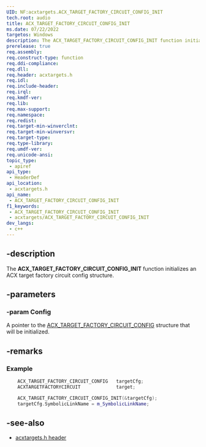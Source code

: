 ```yaml
---
UID: NF:acxtargets.ACX_TARGET_FACTORY_CIRCUIT_CONFIG_INIT
tech.root: audio
title: ACX_TARGET_FACTORY_CIRCUIT_CONFIG_INIT
ms.date: 07/22/2022
targetos: Windows
description: The ACX_TARGET_FACTORY_CIRCUIT_CONFIG_INIT function initializes an ACX target factory circuit config structure.
prerelease: true
req.assembly: 
req.construct-type: function
req.ddi-compliance: 
req.dll: 
req.header: acxtargets.h
req.idl: 
req.include-header: 
req.irql: 
req.kmdf-ver: 
req.lib: 
req.max-support: 
req.namespace: 
req.redist: 
req.target-min-winverclnt: 
req.target-min-winversvr: 
req.target-type: 
req.type-library: 
req.umdf-ver: 
req.unicode-ansi: 
topic_type:
 - apiref
api_type:
 - HeaderDef
api_location:
 - acxtargets.h
api_name:
 - ACX_TARGET_FACTORY_CIRCUIT_CONFIG_INIT
f1_keywords:
 - ACX_TARGET_FACTORY_CIRCUIT_CONFIG_INIT
 - acxtargets/ACX_TARGET_FACTORY_CIRCUIT_CONFIG_INIT
dev_langs:
 - c++
---
```


## -description

The **ACX_TARGET_FACTORY_CIRCUIT_CONFIG_INIT** function initializes an ACX target factory circuit config structure.

## -parameters

### -param Config

A pointer to the [ACX_TARGET_FACTORY_CIRCUIT_CONFIG](ns-acxtargets-acx_target_factory_circuit_config.md) structure that will be initialized.

## -remarks

### Example

```cpp
    ACX_TARGET_FACTORY_CIRCUIT_CONFIG   targetCfg;
    ACXTARGETFACTORYCIRCUIT             target;

    ACX_TARGET_FACTORY_CIRCUIT_CONFIG_INIT(&targetCfg);
    targetCfg.SymbolicLinkName = m_SymbolicLinkName; 
```

## -see-also

- [acxtargets.h header](index.md)
 
